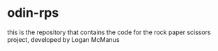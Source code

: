 # odin-rps
this is the repository that contains the code for the rock paper scissors project, developed by Logan McManus
